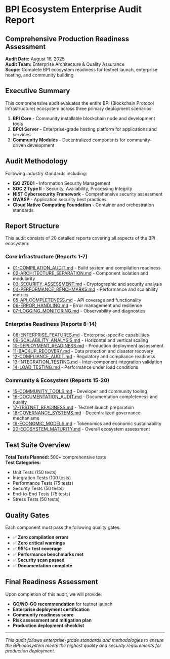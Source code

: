 # BPI Ecosystem Enterprise Audit Report
## Comprehensive Production Readiness Assessment

**Audit Date:** August 16, 2025  
**Audit Team:** Enterprise Architecture & Quality Assurance  
**Scope:** Complete BPI ecosystem readiness for testnet launch, enterprise hosting, and community building  

## Executive Summary

This comprehensive audit evaluates the entire BPI (Blockchain Protocol Infrastructure) ecosystem across three primary deployment scenarios:

1. **BPI Core** - Community installable blockchain node and development tools
2. **BPCI Server** - Enterprise-grade hosting platform for applications and services  
3. **Community Modules** - Decentralized components for community-driven development

## Audit Methodology

Following industry standards including:
- **ISO 27001** - Information Security Management
- **SOC 2 Type II** - Security, Availability, Processing Integrity
- **NIST Cybersecurity Framework** - Comprehensive security assessment
- **OWASP** - Application security best practices
- **Cloud Native Computing Foundation** - Container and orchestration standards

## Report Structure

This audit consists of 20 detailed reports covering all aspects of the BPI ecosystem:

### Core Infrastructure (Reports 1-7)
- [01-COMPILATION_AUDIT.md](./01-COMPILATION_AUDIT.md) - Build system and compilation readiness
- [02-ARCHITECTURE_SEPARATION.md](./02-ARCHITECTURE_SEPARATION.md) - Component isolation and modularity
- [03-SECURITY_ASSESSMENT.md](./03-SECURITY_ASSESSMENT.md) - Cryptographic and security analysis
- [04-PERFORMANCE_BENCHMARKS.md](./04-PERFORMANCE_BENCHMARKS.md) - Performance and scalability metrics
- [05-API_COMPLETENESS.md](./05-API_COMPLETENESS.md) - API coverage and functionality
- [06-ERROR_HANDLING.md](./06-ERROR_HANDLING.md) - Error management and resilience
- [07-LOGGING_MONITORING.md](./07-LOGGING_MONITORING.md) - Observability and diagnostics

### Enterprise Readiness (Reports 8-14)
- [08-ENTERPRISE_FEATURES.md](./08-ENTERPRISE_FEATURES.md) - Enterprise-specific capabilities
- [09-SCALABILITY_ANALYSIS.md](./09-SCALABILITY_ANALYSIS.md) - Horizontal and vertical scaling
- [10-DEPLOYMENT_READINESS.md](./10-DEPLOYMENT_READINESS.md) - Production deployment assessment
- [11-BACKUP_RECOVERY.md](./11-BACKUP_RECOVERY.md) - Data protection and disaster recovery
- [12-COMPLIANCE_AUDIT.md](./12-COMPLIANCE_AUDIT.md) - Regulatory and compliance readiness
- [13-INTEGRATION_TESTING.md](./13-INTEGRATION_TESTING.md) - Inter-component integration validation
- [14-LOAD_TESTING.md](./14-LOAD_TESTING.md) - Performance under load conditions

### Community & Ecosystem (Reports 15-20)
- [15-COMMUNITY_TOOLS.md](./15-COMMUNITY_TOOLS.md) - Developer and community tooling
- [16-DOCUMENTATION_AUDIT.md](./16-DOCUMENTATION_AUDIT.md) - Documentation completeness and quality
- [17-TESTNET_READINESS.md](./17-TESTNET_READINESS.md) - Testnet launch preparation
- [18-GOVERNANCE_SYSTEMS.md](./18-GOVERNANCE_SYSTEMS.md) - Decentralized governance mechanisms
- [19-ECONOMIC_MODELS.md](./19-ECONOMIC_MODELS.md) - Tokenomics and economic sustainability
- [20-ECOSYSTEM_MATURITY.md](./20-ECOSYSTEM_MATURITY.md) - Overall ecosystem assessment

## Test Suite Overview

**Total Tests Planned:** 500+ comprehensive tests  
**Test Categories:**
- Unit Tests (150 tests)
- Integration Tests (100 tests)  
- Performance Tests (75 tests)
- Security Tests (50 tests)
- End-to-End Tests (75 tests)
- Stress Tests (50 tests)

## Quality Gates

Each component must pass the following quality gates:
- ✅ **Zero compilation errors**
- ✅ **Zero critical warnings** 
- ✅ **95%+ test coverage**
- ✅ **Performance benchmarks met**
- ✅ **Security scan passed**
- ✅ **Documentation complete**

## Final Readiness Assessment

Upon completion of this audit, we will provide:
- **GO/NO-GO recommendation** for testnet launch
- **Enterprise deployment certification**
- **Community readiness score**
- **Risk assessment and mitigation plan**
- **Production deployment checklist**

---

*This audit follows enterprise-grade standards and methodologies to ensure the BPI ecosystem meets the highest quality and security requirements for production deployment.*
